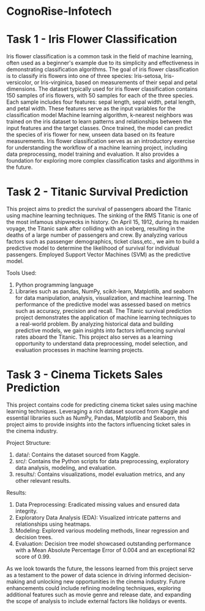 # CognoRise-Infotech

# Task 1 - Iris Flower Classification
Iris flower classification is a common task in the field of machine learning, often used as a beginner's example due to its simplicity and effectiveness in demonstrating classification algorithms. The goal of iris flower classification is to classify iris flowers into one of three species: Iris-setosa, Iris-versicolor, or Iris-virginica, based on measurements of their sepal and petal dimensions.
The dataset typically used for iris flower classification contains 150 samples of iris flowers, with 50 samples for each of the three species. Each sample includes four features: sepal length, sepal width, petal length, and petal width. These features serve as the input variables for the classification model
Machine learning algorithm, k-nearest neighbors was trained on the iris dataset to learn patterns and relationships between the input features and the target classes. Once trained, the model can predict the species of iris flower for new, unseen data based on its feature measurements.
Iris flower classification serves as an introductory exercise for understanding the workflow of a machine learning project, including data preprocessing, model training and evaluation. It also provides a foundation for exploring more complex classification tasks and algorithms in the future.

# Task 2 - Titanic Survival Prediction
This project aims to predict the survival of passengers aboard the Titanic using machine learning techniques. The sinking of the RMS Titanic is one of the most infamous shipwrecks in history. On April 15, 1912, during its maiden voyage, the Titanic sank after colliding with an iceberg, resulting in the deaths of a large number of passengers and crew. By analyzing various factors such as passenger demographics, ticket class,etc., we aim to build a predictive model to determine the likelihood of survival for individual passengers.
Employed Support Vector Machines (SVM) as the predictive model.

Tools Used:
1) Python programming language
2) Libraries such as pandas, NumPy, scikit-learn, Matplotlib, and seaborn for data manipulation, analysis, visualization, and machine learning.
The performance of the predictive model was assessed based on metrics such as accuracy, precision and recall.
The Titanic survival prediction project demonstrates the application of machine learning techniques to a real-world problem. By analyzing historical data and building predictive models, we gain insights into factors influencing survival rates aboard the Titanic. This project also serves as a learning opportunity to understand data preprocessing, model selection, and evaluation processes in machine learning projects.

# Task 3 -  Cinema Tickets Sales Prediction
This project contains code for predicting cinema ticket sales using machine learning techniques. Leveraging a rich dataset sourced from Kaggle and essential libraries such as NumPy, Pandas, Matplotlib and Seaborn, this project aims to provide insights into the factors influencing ticket sales in the cinema industry. 

Project Structure:
1) data/: Contains the dataset sourced from Kaggle.
2) src/: Contains the Python scripts for data preprocessing, exploratory data analysis, modeling, and evaluation.
3) results/: Contains visualizations, model evaluation metrics, and any other relevant results.

Results:
1) Data Preprocessing: Eradicated missing values and ensured data integrity.
2) Exploratory Data Analysis (EDA): Visualized intricate patterns and relationships using heatmaps.
3) Modeling: Explored various modeling methods, linear regression and decision trees.
4) Evaluation: Decision tree model showcased outstanding performance with a Mean Absolute Percentage Error of 0.004 and an exceptional R2 score of 0.99.

As we look towards the future, the lessons learned from this project serve as a testament to the power of data science in driving informed decision-making and unlocking new opportunities in the cinema industry. Future enhancements could include refining modeling techniques, exploring additional features such as movie genre and release date, and expanding the scope of analysis to include external factors like holidays or events.

